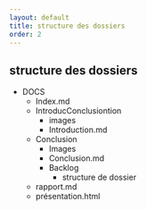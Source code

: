 ```yaml
---
layout: default
title: structure des dossiers
order: 2
---
```

<!--  -->
## structure des dossiers
- DOCS
  - Index.md
  - IntroducConclusiontion
    - images
    - Introduction.md
  - Conclusion
    - Images
    - Conclusion.md
    - Backlog
      - structure de dossier
  -  rapport.md
  -  présentation.html
